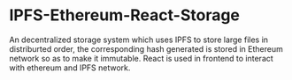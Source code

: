 # IPFS-Ethereum-React-Storage
An decentralized storage system which uses IPFS to store large files in distriburted order, the corresponding hash generated is stored in Ethereum network so as to make it immutable. React is used in frontend to interact with ethereum and IPFS network.
